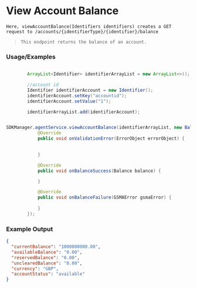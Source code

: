 # View Account Balance

`Here, viewAccountBalance(Identifiers identifiers) creates a GET request to /accounts/{identifierType}/{identifier}/balance`

> `This endpoint returns the balance of an account.`
### Usage/Examples

```java

        ArrayList<Identifier> identifierArrayList = new ArrayList<>();

        //account id
        Identifier identifierAccount = new Identifier();
        identifierAccount.setKey("accountid");
        identifierAccount.setValue("1");

        identifierArrayList.add(identifierAccount);
```

```java

SDKManager.agentService.viewAccountBalance(identifierArrayList, new BalanceInterface() {
            @Override
            public void onValidationError(ErrorObject errorObject) {
           

            }

            @Override
            public void onBalanceSuccess(Balance balance) {

            }

            @Override
            public void onBalanceFailure(GSMAError gsmaError) {
           
            }
        });

```

### Example Output

```json
{
  "currentBalance": "1000000000.00",
  "availableBalance": "0.00",
  "reservedBalance": "0.00",
  "unclearedBalance": "0.00",
  "currency": "GBP",
  "accountStatus": "available"
}
```

